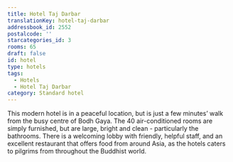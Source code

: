 ```yaml
---
title: Hotel Taj Darbar
translationKey: hotel-taj-darbar
addressbook_id: 2552
postalcode: ''
starcategories_id: 3
rooms: 65
draft: false
id: hotel
type: hotels
tags:
  - Hotels
  - Hotel Taj Darbar
category: Standard hotel
---
```

This modern hotel is in a peaceful location, but is just a few minutes’ walk from the busy centre of Bodh Gaya. The 40 air-conditioned rooms are simply furnished, but are large, bright and clean - particularly the bathrooms. There is a welcoming lobby with friendly, helpful staff, and an excellent restaurant that offers food from around Asia, as the hotels caters to pilgrims from throughout the Buddhist world.